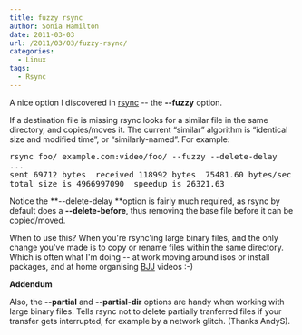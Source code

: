 ```yaml
---
title: fuzzy rsync
author: Sonia Hamilton
date: 2011-03-03
url: /2011/03/03/fuzzy-rsync/
categories:
  - Linux
tags:
  - Rsync
---
```

A nice option I discovered in [rsync][1] -- the **--fuzzy** option.

<!--more-->

If a destination file is missing rsync looks for a similar file in the same directory, and copies/moves it. The current &#8220;similar&#8221; algorithm is &#8220;identical size and modified time&#8221;, or &#8220;similarly-named&#8221;. For example:

<pre>rsync foo/ example.com:video/foo/ --fuzzy --delete-delay
...
sent 69712 bytes  received 118992 bytes  75481.60 bytes/sec   &lt;-- small amount of data xferred
total size is 4966997090  speedup is 26321.63                 &lt;-- woohoo! big speed up</pre>

Notice the **--delete-delay **option is fairly much required, as rsync by default does a **--delete-before**, thus removing the base file before it can be copied/moved.

When to use this? When you're rsync'ing large binary files, and the only change you've made is to copy or rename files within the same directory. Which is often what I'm doing -- at work moving around isos or install packages, and at home organising [BJJ][2] videos :-)

**Addendum**

Also, the **--partial** and **--partial-dir** options are handy when working with large binary files. Tells rsync not to delete partially tranferred files if your transfer gets interrupted, for example by a network glitch. (Thanks AndyS).

 [1]: http://en.wikipedia.org/wiki/Rsync
 [2]: http://en.wikipedia.org/wiki/Brazilian_Jiu-Jitsu
